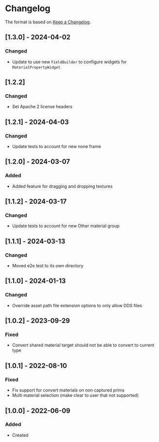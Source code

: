 # Changelog
The format is based on [Keep a Changelog](https://keepachangelog.com/en/1.0.0/).

## [1.3.0] - 2024-04-02
### Changed
- Update to use new `FieldBuilder` to configure widgets for `MaterialPropertyWidget`

## [1.2.2]
### Changed
- Set Apache 2 license headers

## [1.2.1] - 2024-04-03
### Changed
- Update tests to account for new none frame

## [1.2.0] - 2024-03-07
### Added
- Added feature for dragging and dropping textures

## [1.1.2] - 2024-03-17
### Changed
- Update tests to account for new Other material group

## [1.1.1] - 2024-03-13
### Changed
- Moved e2e test to its own directory

## [1.1.0] - 2024-01-13
### Changed
- Override asset path file extension options to only allow DDS files

## [1.0.2] - 2023-09-29
### Fixed
- Convert shared material target should not be able to convert to current type

## [1.0.1] - 2022-08-10
### Fixed
- Fix support for convert materials on non captured prims
- Multi material selection (make clear to user that not supported)

## [1.0.0] - 2022-06-09
### Added
- Created
